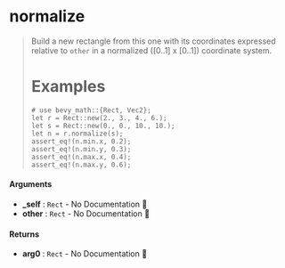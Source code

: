 # normalize

>  Build a new rectangle from this one with its coordinates expressed
>  relative to `other` in a normalized ([0..1] x [0..1]) coordinate system.
>  # Examples
>  ```
>  # use bevy_math::{Rect, Vec2};
>  let r = Rect::new(2., 3., 4., 6.);
>  let s = Rect::new(0., 0., 10., 10.);
>  let n = r.normalize(s);
>  assert_eq!(n.min.x, 0.2);
>  assert_eq!(n.min.y, 0.3);
>  assert_eq!(n.max.x, 0.4);
>  assert_eq!(n.max.y, 0.6);
>  ```

#### Arguments

- **\_self** : `Rect` \- No Documentation 🚧
- **other** : `Rect` \- No Documentation 🚧

#### Returns

- **arg0** : `Rect` \- No Documentation 🚧